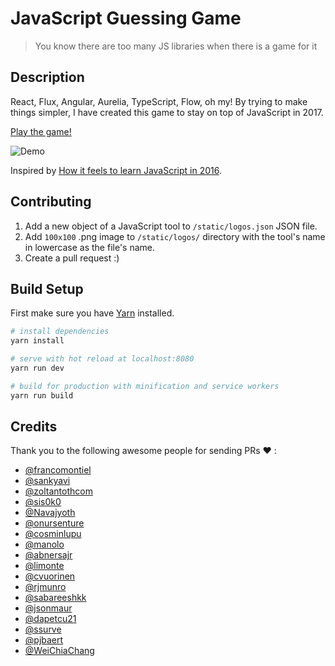 # JavaScript Guessing Game

> You know there are too many JS libraries when there is a game for it

## Description

React, Flux, Angular, Aurelia, TypeScript, Flow, oh my! By trying to make things simpler, I have created this game to stay on top of JavaScript in 2017.

[Play the game!](https://javascript-game.firebaseapp.com/)

![Demo](https://github.com/samiheikki/javascript-guessing-game/blob/master/static/og_image.jpg?raw=true)

Inspired by [How it feels to learn JavaScript in 2016](https://hackernoon.com/how-it-feels-to-learn-javascript-in-2016-d3a717dd577f#.6m8kr3ema).

## Contributing

  1. Add a new object of a JavaScript tool to `/static/logos.json` JSON file.
  2. Add `100x100` .png image to `/static/logos/` directory with the tool's name in lowercase as the file's name.
  3. Create a pull request :)

## Build Setup
First make sure you have [Yarn](https://yarnpkg.com) installed.
``` bash
# install dependencies
yarn install

# serve with hot reload at localhost:8080
yarn run dev

# build for production with minification and service workers
yarn run build
```
## Credits

Thank you to the following awesome people for sending PRs :heart: :

- [@francomontiel](https://github.com/francomontiel)
- [@sankyavi](https://github.com/sankyavi)
- [@zoltantothcom](https://github.com/zoltantothcom)
- [@sis0k0](https://github.com/sis0k0)
- [@Navajyoth](https://github.com/Navajyoth)
- [@onursenture](https://github.com/onursenture)
- [@cosminlupu](https://github.com/cosminlupu)
- [@manolo](https://github.com/manolo)
- [@abnersajr](https://github.com/abnersajr)
- [@limonte](https://github.com/limonte)
- [@cvuorinen](https://github.com/cvuorinen)
- [@rjmunro](https://github.com/rjmunro)
- [@sabareeshkk](https://github.com/sabareeshkk)
- [@jsonmaur](https://github.com/jsonmaur)
- [@dapetcu21](https://github.com/dapetcu21)
- [@ssurve](https://github.com/ssurve)
- [@pjbaert](https://github.com/pjbaert)
- [@WeiChiaChang](https://github.com/WeiChiaChang)
